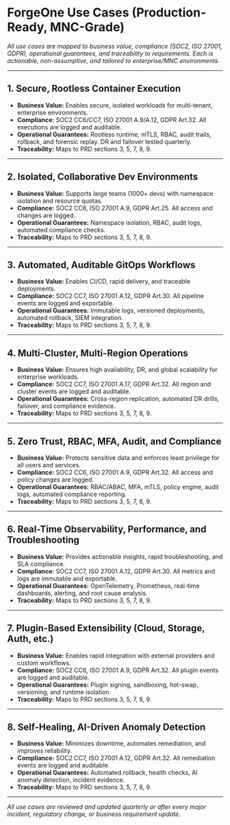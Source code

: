 # ForgeOne Use Cases (Production-Ready, MNC-Grade)

*All use cases are mapped to business value, compliance (SOC2, ISO 27001, GDPR), operational guarantees, and traceability to requirements. Each is actionable, non-assumptive, and tailored to enterprise/MNC environments.*

---

## 1. Secure, Rootless Container Execution
- **Business Value:** Enables secure, isolated workloads for multi-tenant, enterprise environments.
- **Compliance:** SOC2 CC6/CC7, ISO 27001 A.9/A.12, GDPR Art.32. All executions are logged and auditable.
- **Operational Guarantees:** Rootless runtime, mTLS, RBAC, audit trails, rollback, and forensic replay. DR and failover tested quarterly.
- **Traceability:** Maps to PRD sections 3, 5, 7, 8, 9.

---

## 2. Isolated, Collaborative Dev Environments
- **Business Value:** Supports large teams (1000+ devs) with namespace isolation and resource quotas.
- **Compliance:** SOC2 CC6, ISO 27001 A.9, GDPR Art.25. All access and changes are logged.
- **Operational Guarantees:** Namespace isolation, RBAC, audit logs, automated compliance checks.
- **Traceability:** Maps to PRD sections 3, 5, 7, 8, 9.

---

## 3. Automated, Auditable GitOps Workflows
- **Business Value:** Enables CI/CD, rapid delivery, and traceable deployments.
- **Compliance:** SOC2 CC7, ISO 27001 A.12, GDPR Art.30. All pipeline events are logged and exportable.
- **Operational Guarantees:** Immutable logs, versioned deployments, automated rollback, SIEM integration.
- **Traceability:** Maps to PRD sections 3, 5, 7, 8, 9.

---

## 4. Multi-Cluster, Multi-Region Operations
- **Business Value:** Ensures high availability, DR, and global scalability for enterprise workloads.
- **Compliance:** SOC2 CC7, ISO 27001 A.17, GDPR Art.32. All region and cluster events are logged and auditable.
- **Operational Guarantees:** Cross-region replication, automated DR drills, failover, and compliance evidence.
- **Traceability:** Maps to PRD sections 3, 5, 7, 8, 9.

---

## 5. Zero Trust, RBAC, MFA, Audit, and Compliance
- **Business Value:** Protects sensitive data and enforces least privilege for all users and services.
- **Compliance:** SOC2 CC6, ISO 27001 A.9, GDPR Art.32. All access and policy changes are logged.
- **Operational Guarantees:** RBAC/ABAC, MFA, mTLS, policy engine, audit logs, automated compliance reporting.
- **Traceability:** Maps to PRD sections 3, 5, 7, 8, 9.

---

## 6. Real-Time Observability, Performance, and Troubleshooting
- **Business Value:** Provides actionable insights, rapid troubleshooting, and SLA compliance.
- **Compliance:** SOC2 CC7, ISO 27001 A.12, GDPR Art.30. All metrics and logs are immutable and exportable.
- **Operational Guarantees:** OpenTelemetry, Prometheus, real-time dashboards, alerting, and root cause analysis.
- **Traceability:** Maps to PRD sections 3, 5, 7, 8, 9.

---

## 7. Plugin-Based Extensibility (Cloud, Storage, Auth, etc.)
- **Business Value:** Enables rapid integration with external providers and custom workflows.
- **Compliance:** SOC2 CC6, ISO 27001 A.9, GDPR Art.32. All plugin events are logged and auditable.
- **Operational Guarantees:** Plugin signing, sandboxing, hot-swap, versioning, and runtime isolation.
- **Traceability:** Maps to PRD sections 3, 5, 7, 8, 9.

---

## 8. Self-Healing, AI-Driven Anomaly Detection
- **Business Value:** Minimizes downtime, automates remediation, and improves reliability.
- **Compliance:** SOC2 CC7, ISO 27001 A.12, GDPR Art.32. All remediation events are logged and auditable.
- **Operational Guarantees:** Automated rollback, health checks, AI anomaly detection, incident evidence.
- **Traceability:** Maps to PRD sections 3, 5, 7, 8, 9.

---

*All use cases are reviewed and updated quarterly or after every major incident, regulatory change, or business requirement update.*
